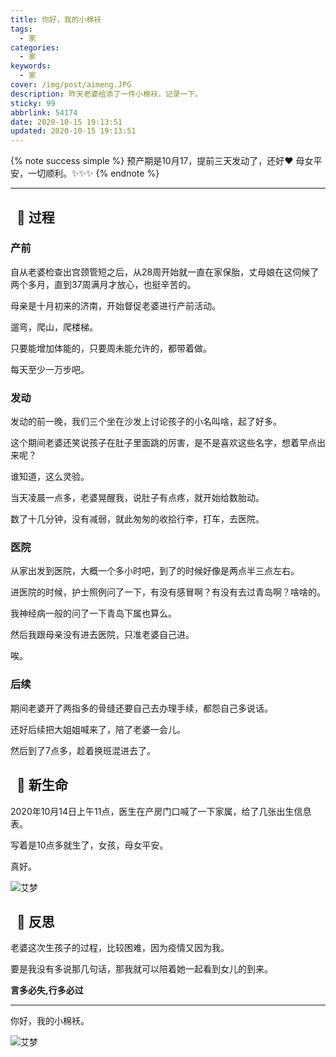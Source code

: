 ```yaml
---
title: 你好，我的小棉袄
tags:
  - 家
categories:
  - 家
keywords:
  - 家
cover: /img/post/aimeng.JPG
description: 昨天老婆给添了一件小棉袄，记录一下。
sticky: 99
abbrlink: 54174
date: 2020-10-15 19:13:51
updated: 2020-10-15 19:13:51
---
```


{% note success simple %}
预产期是10月17，提前三天发动了，还好:heart: 母女平安，一切顺利。:sparkles::sparkles::sparkles:
{% endnote %}

---

## &nbsp; :sparkling_heart: 过程

### 产前

自从老婆检查出宫颈管短之后，从28周开始就一直在家保胎，丈母娘在这伺候了两个多月，直到37周满月才放心，也挺辛苦的。

母亲是十月初来的济南，开始督促老婆进行产前活动。

遛弯，爬山，爬楼梯。

只要能增加体能的，只要周未能允许的，都带着做。

每天至少一万步吧。

### 发动

发动的前一晚，我们三个坐在沙发上讨论孩子的小名叫啥，起了好多。

这个期间老婆还笑说孩子在肚子里面跳的厉害，是不是喜欢这些名字，想着早点出来呢？

谁知道，这么灵验。

当天凌晨一点多，老婆晃醒我，说肚子有点疼，就开始给数胎动。

数了十几分钟，没有减弱，就此匆匆的收拾行李，打车，去医院。

### 医院

从家出发到医院，大概一个多小时吧，到了的时候好像是两点半三点左右。

进医院的时候，护士照例问了一下，有没有感冒啊？有没有去过青岛啊？啥啥的。

我神经病一般的问了一下青岛下属也算么。

然后我跟母亲没有进去医院，只准老婆自己进。

唉。

### 后续

期间老婆开了两指多的骨缝还要自己去办理手续，都怨自己多说话。

还好后续把大姐姐喊来了，陪了老婆一会儿。

然后到了7点多，趁着换班混进去了。

## &nbsp; :baby: 新生命

2020年10月14日上午11点，医生在产房门口喊了一下家属，给了几张出生信息表。

写着是10点多就生了，女孩，母女平安。

真好。

![艾梦](/img/post/aimeng.JPG)


## &nbsp; :hospital: 反思

老婆这次生孩子的过程，比较困难，因为疫情又因为我。

要是我没有多说那几句话，那我就可以陪着她一起看到女儿的到来。

**言多必失,行多必过**

---

你好，我的小棉袄。

![艾梦](/img/post/1988.jpeg)